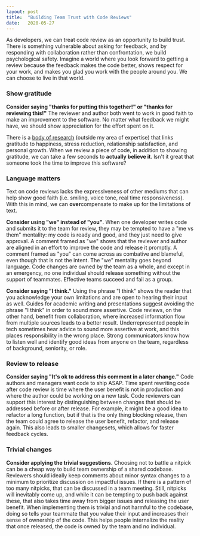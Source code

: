 ```yaml
---
layout: post
title:  "Building Team Trust with Code Reviews"
date:   2020-05-27
---
```


As developers, we can treat code review as an opportunity to build trust. There is something vulnerable about asking for feedback, and by responding with collaboration rather than confrontation, we build psychological safety. Imagine a world where you look forward to getting a review because the feedback makes the code better, shows respect for your work, and makes you glad you work with the people around you. We can choose to live in that world.

### Show gratitude

**Consider saying "thanks for putting this together!" or "thanks for reviewing this!"** The reviewer and author both went to work in good faith to make an improvement to the software. No matter what feedback we might have, we should show appreciation for the effort spent on it.

There is a [body of research](https://en.wikipedia.org/wiki/Gratitude#Empirical_findings) (outside my area of expertise) that links gratitude to happiness, stress reduction, relationship satisfaction, and personal growth. When we review a piece of code, in addition to showing gratitude, we can take a few seconds to **actually believe it**. Isn't it great that someone took the time to improve this software?

### Language matters

Text on code reviews lacks the expressiveness of other mediums that can help show good faith (i.e. smiling, voice tone, real time responsiveness). With this in mind, we can **over**compensate to make up for the limitations of text.

**Consider using "we" instead of "you"**. When one developer writes code and submits it to the team for review, they may be tempted to have a "me vs them" mentality: my code is ready and good, and they just need to give approval. A comment framed as "we" shows that the reviewer and author are aligned in an effort to improve the code and release it promptly. A comment framed as "you" can come across as combative and blameful, even though that is not the intent. The "we" mentality goes beyond language. Code changes are owned by the team as a whole, and except in an emergency, no one individual should release something without the support of teammates. Effective teams succeed and fail as a group.

**Consider saying "I think."** Using the phrase "I think" shows the reader that you acknowledge your own limitations and are open to hearing their input as well. Guides for academic writing and presentations suggest avoiding the phrase "I think" in order to sound more assertive. Code reviews, on the other hand, benefit from collaboration, where increased information flow from multiple sources leads to a better result. Underrepresented people in tech sometimes hear advice to sound more assertive at work, and this places responsibility in the wrong place. Strong communicators know how to listen well and identify good ideas from anyone on the team, regardless of background, seniority, or role.

### Review to release

**Consider saying "It's ok to address this comment in a later change."** Code authors and managers want code to ship ASAP. Time spent rewriting code after code review is time where the user benefit is not in production and where the author could be working on a new task. Code reviewers can support this interest by distinguishing between changes that should be addressed before or after release. For example, it might be a good idea to refactor a long function, but if that is the only thing blocking release, then the team could agree to release the user benefit, refactor, and release again. This also leads to smaller changesets, which allows for faster feedback cycles.

### Trivial changes

**Consider applying the trivial suggestions.** Choosing not to battle a nitpick can be a cheap way to build team ownership of a shared codebase. Reviewers should ideally keep comments about minor syntax changes to a minimum to prioritize discussion on impactful issues. If there is a pattern of too many nitpicks, that can be discussed in a team meeting. Still, nitpicks will inevitably come up, and while it can be tempting to push back against these, that also takes time away from bigger issues and releasing the user benefit. When implementing them is trivial and not harmful to the codebase, doing so tells your teammate that you value their input and increases their sense of ownership of the code. This helps people internalize the reality that once released, the code is owned by the team and no individual.
